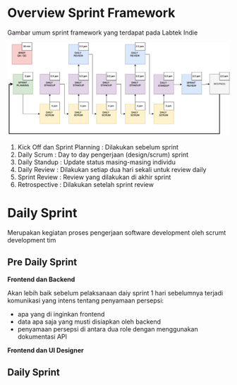 # Overview Sprint Framework

Gambar umum sprint framework yang terdapat pada Labtek Indie

![Scrum Flow](../assets/images/scrum-overview.png)

1. Kick Off dan Sprint Planning	: Dilakukan sebelum sprint
2. Daily Scrum		  : Day to day pengerjaan (design/scrum) sprint
3. Daily Standup	  : Update status masing-masing individu
4. Daily Review		  : Dilakukan setiap dua hari sekali untuk review daily
6. Sprint Review	  : Review yang dilakukan di akhir sprint
7. Retrospective	  : Dilakukan setelah sprint review

# Daily Sprint

Merupakan kegiatan proses pengerjaan software development oleh scrumt development tim

## Pre Daily Sprint

**Frontend dan Backend**

Akan lebih baik sebelum pelaksanaan daiy sprint 1 hari sebelumnya terjadi komunikasi yang intens
tentang penyamaan persepsi:
- apa yang di inginkan frontend
- data apa saja yang musti disiapkan oleh backend
- penyamaan persepsi di antara dua role dengan menggunakan dokumentasi API 

**Frontend dan UI Designer**

## Daily Sprint
